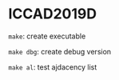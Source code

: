 # ICCAD2019D

```make```: create executable

```make dbg```: create debug version

```make al```: test ajdacency list
